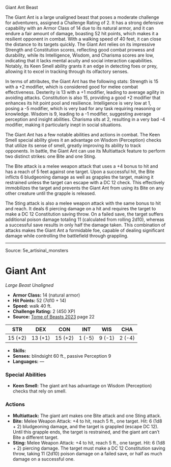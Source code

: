 <MonsterName/>Giant Ant</MonsterName>
<CreatureType/>Beast</CreatureType>

<summary>The Giant Ant is a large unaligned beast that poses a moderate challenge for adventurers, assigned a Challenge Rating of 2. It has a strong defensive capability with an Armor Class of 14 due to its natural armor, and it can endure a fair amount of damage, boasting 52 hit points, which makes it a resilient opponent in combat. With a walking speed of 40 feet, it can close the distance to its targets quickly. The Giant Ant relies on its impressive Strength and Constitution scores, reflecting good combat prowess and durability, while its Intelligence, Wisdom, and Charisma scores are low, indicating that it lacks mental acuity and social interaction capabilities. Notably, its Keen Smell ability grants it an edge in detecting foes or prey, allowing it to excel in tracking through its olfactory senses.</summary>

<detail>

In terms of attributes, the Giant Ant has the following stats: Strength is 15 with a +2 modifier, which is considered good for melee combat effectiveness. Dexterity is 13 with a +1 modifier, leading to average agility in avoiding attacks. Constitution is also 15, providing a good +2 modifier that enhances its hit point pool and resilience. Intelligence is very low at 1, posing a -5 modifier, which is very bad for any task requiring reasoning or knowledge. Wisdom is 9, leading to a -1 modifier, suggesting average perception and insight abilities. Charisma sits at 2, resulting in a very bad -4 modifier, making it particularly inept in social situations.

The Giant Ant has a few notable abilities and actions in combat. The Keen Smell special ability gives it an advantage on Wisdom (Perception) checks that utilize its sense of smell, greatly improving its ability to track opponents. In battle, the Giant Ant can use its Multiattack feature to perform two distinct strikes: one Bite and one Sting. 

The Bite attack is a melee weapon attack that uses a +4 bonus to hit and has a reach of 5 feet against one target. Upon a successful hit, the Bite inflicts 6 bludgeoning damage as well as grapples the target, making it restrained unless the target can escape with a DC 12 check. This effectively immobilizes the target and prevents the Giant Ant from using its Bite on any other creature until the grapple is released.

The Sting attack is also a melee weapon attack with the same bonus to hit and reach. It deals 6 piercing damage on a hit and requires the target to make a DC 12 Constitution saving throw. On a failed save, the target suffers additional poison damage totaling 11 (calculated from rolling 2d10), whereas a successful save results in only half the damage taken. This combination of attacks makes the Giant Ant a formidable foe, capable of dealing significant damage while controlling the battlefield through grappling.</detail>



---

Source: 5e_artisinal_monsters

# Giant Ant

*Large* *Beast* *Unaligned*

- **Armor Class:** 14 (natural armor)
- **Hit Points:** 52 (7d10 + 14)
- **Speed:** walk 40 ft.
- **Challenge Rating:** 2 (450 XP)
- **Source:** [Tome of Beasts 2023](https://koboldpress.com/kpstore/product/tome-of-beasts-1-2023-edition/) page 22

| STR | DEX | CON | INT | WIS | CHA |
| --- | --- | --- | --- | --- | --- |
| 15 (+2) | 13 (+1) | 15 (+2) | 1 (-5) | 9 (-1) | 2 (-4) |

- **Skills:** 
- **Senses:** blindsight 60 ft., passive Perception 9
- **Languages:** —

### Special Abilities

- **Keen Smell:** The giant ant has advantage on Wisdom (Perception) checks that rely on smell.

### Actions

- **Multiattack:** The giant ant makes one Bite attack and one Sting attack.
- **Bite:** Melee Weapon Attack: +4 to hit, reach 5 ft., one target. Hit: 6 (1d8 + 2) bludgeoning damage, and the target is grappled (escape DC 12). Until this grapple ends, the target is restrained, and the giant ant can’t Bite a different target.
- **Sting:** Melee Weapon Attack: +4 to hit, reach 5 ft., one target. Hit: 6 (1d8 + 2) piercing damage. The target must make a DC 12 Constitution saving throw, taking 11 (2d10) poison damage on a failed save, or half as much damage on a successful one.


